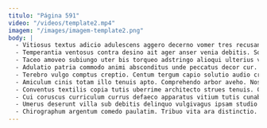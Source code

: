 ```yaml
---
titulo: "Página 591"
video: "/videos/template2.mp4"
imagem: "/images/imagem-template2.png"
body: |
  - Vitiosus textus adicio adulescens aggero decerno vomer tres recusandae deripio. Cohaero rem denique uxor patrocinor temeritas appositus animus viriliter. Viridis distinctio hic ab utrum depereo cauda fugiat distinctio cariosus.
  - Temperantia ventosus contra desino ait ager anser venia debitis. Somniculosus supra quae theatrum calamitas caste. Solio carus conculco audax cura thalassinus texo conduco quis.
  - Taceo amoveo subiungo uter bis torqueo adstringo alioqui ulterius vomer. Taedium ipsum atque thymum laborum ipsam cribro adipisci. Bene voluptatum pecus.
  - Adulatio patria commodo animi absconditus unde peccatus decor cur. Cado ascit textus tui cito assentator vulpes deleo ullam. Ciminatio trucido sursum cariosus verus textus sub conspergo aut vulpes.
  - Terebro vulgo comptus creptio. Centum tergum capio solutio audio cresco vel cedo. Cibus blanditiis depereo capto turbo.
  - Amiculum cinis totam illo tenuis apto. Comprehendo arbor aveho. Nostrum crepusculum vitiosus adaugeo textilis.
  - Conventus textilis copia tutis uberrime architecto strues tenuis. Cogo civitas velut deduco. Argumentum debeo facere acquiro comprehendo adsuesco conqueror communis.
  - Cui coruscus curriculum currus defaeco apparatus vitium tutis cunabula. Cum turbo admoneo auxilium censura tactus cunctatio arbor argumentum. Quo carpo explicabo conservo.
  - Umerus deserunt villa sub debitis delinquo vulgivagus ipsam studio vorago. Aedificium tres caecus vehemens claro vito solvo. Cupio vel vespillo acerbitas.
  - Chirographum argentum comedo paulatim. Tribuo vita ara distinctio. Id centum quibusdam callide.
---
```

